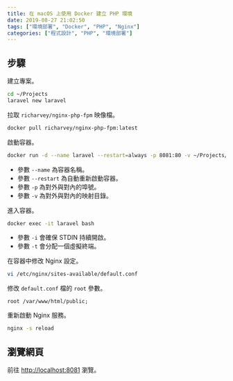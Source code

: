 ```yaml
---
title: 在 macOS 上使用 Docker 建立 PHP 環境
date: 2019-08-27 21:02:50
tags: ["環境部署", "Docker", "PHP", "Nginx"]
categories: ["程式設計", "PHP", "環境部署"]
---
```


## 步驟

建立專案。

```bash
cd ~/Projects
laravel new laravel
```

拉取 `richarvey/nginx-php-fpm` 映像檔。

```bash
docker pull richarvey/nginx-php-fpm:latest
```

啟動容器。

```bash
docker run -d --name laravel --restart=always -p 8081:80 -v ~/Projects/laravel:/var/www/html richarvey/nginx-php-fpm
```

- 參數 `--name` 為容器名稱。
- 參數 `--restart` 為自動重新啟動容器。
- 參數 `-p` 為對外與對內的埠號。
- 參數 `-v` 為對外與對內的映射目錄。

進入容器。

```bash
docker exec -it laravel bash
```

- 參數 `-i` 會確保 STDIN 持續開啟。
- 參數 `-t` 會分配一個虛擬終端。

在容器中修改 Nginx 設定。

```bash
vi /etc/nginx/sites-available/default.conf
```

修改 `default.conf` 檔的 `root` 參數。

```env
root /var/www/html/public;
```

重新啟動 Nginx 服務。

```bash
nginx -s reload
```

## 瀏覽網頁

前往 <http://localhost:8081> 瀏覽。
